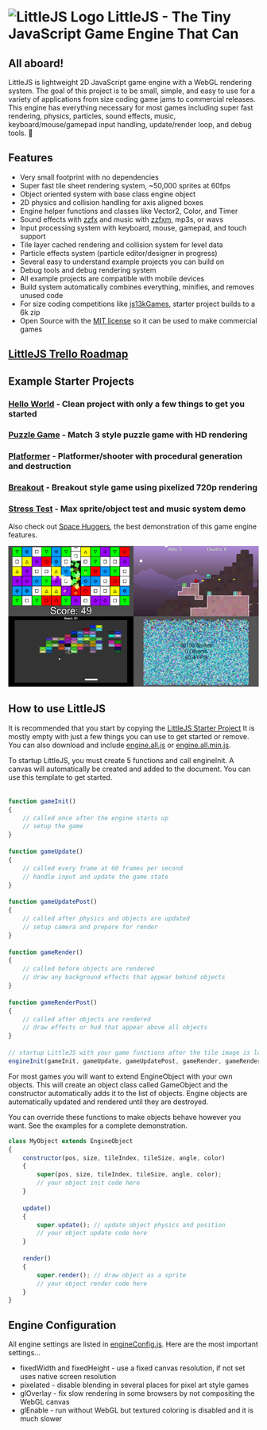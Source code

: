 # ![LittleJS Logo](favicon.ico) LittleJS - The Tiny JavaScript Game Engine That Can

## All aboard!

LittleJS is lightweight 2D JavaScript game engine with a WebGL rendering system. The goal of this project is to be small, simple, and easy to use for a variety of applications from size coding game jams to commercial releases. This engine has everything necessary for most games including super fast rendering, physics, particles, sound effects, music, keyboard/mouse/gamepad input handling, update/render loop, and debug tools. 🚂

## Features

- Very small footprint with no dependencies
- Super fast tile sheet rendering system, ~50,000 sprites at 60fps
- Object oriented system with base class engine object
- 2D physics and collision handling for axis aligned boxes
- Engine helper functions and classes like Vector2, Color, and Timer
- Sound effects with [zzfx](https://killedbyapixel.github.io/ZzFX/) and music with [zzfxm](https://keithclark.github.io/ZzFXM/), mp3s, or wavs
- Input processing system with keyboard, mouse, gamepad, and touch support
- Tile layer cached rendering and collision system for level data
- Particle effects system (particle editor/designer in progress)
- Several easy to understand example projects you can build on
- Debug tools and debug rendering system
- All example projects are compatible with mobile devices
- Build system automatically combines everything, minifies, and removes unused code
- For size coding competitions like [js13kGames](https://js13kgames.com/), starter project builds to a 6k zip
- Open Source with the [MIT license](https://github.com/KilledByAPixel/LittleJS/blob/main/LICENSE) so it can be used to make commercial games

## [LittleJS Trello Roadmap](https://trello.com/b/E9zf1Xak/littlejs)

## Example Starter Projects

### [Hello World](https://killedbyapixel.github.io/LittleJS/) - Clean project with only a few things to get you started
### [Puzzle Game](https://killedbyapixel.github.io/LittleJS/examples/puzzle) - Match 3 style puzzle game with HD rendering
### [Platformer](https://killedbyapixel.github.io/LittleJS/examples/platformer) - Platformer/shooter with procedural generation and destruction
### [Breakout](https://killedbyapixel.github.io/LittleJS/examples/breakout) - Breakout style game using pixelized 720p rendering
### [Stress Test](https://killedbyapixel.github.io/LittleJS/examples/stress) - Max sprite/object test and music system demo

Also check out [Space Huggers](https://github.com/KilledByAPixel/SpaceHuggers), the best demonstration of this game engine features.

![LittleJS Screenshot](screenshot.jpg)

## How to use LittleJS

It is recommended that you start by copying the [LittleJS Starter Project](https://github.com/KilledByAPixel/LittleJS/blob/main/game.js) It is mostly empty with just a few things you can use to get started or remove. You can also download and include [engine.all.js](https://github.com/KilledByAPixel/LittleJS/blob/main/engine/engine.all.js) or [engine.all.min.js](https://github.com/KilledByAPixel/LittleJS/blob/main/engine/engine.all.min.js).

To startup LittleJS, you must create 5 functions and call engineInit. A canvas will automatically be created and added to the document. You can use this template to get started.

```javascript

function gameInit()
{
    // called once after the engine starts up
    // setup the game
}

function gameUpdate()
{
    // called every frame at 60 frames per second
    // handle input and update the game state
}

function gameUpdatePost()
{
    // called after physics and objects are updated
    // setup camera and prepare for render
}

function gameRender()
{
    // called before objects are rendered
    // draw any background effects that appear behind objects
}

function gameRenderPost()
{
    // called after objects are rendered
    // draw effects or hud that appear above all objects
}

// startup LittleJS with your game functions after the tile image is loaded
engineInit(gameInit, gameUpdate, gameUpdatePost, gameRender, gameRenderPost, 'tiles.png');
```

For most games you will want to extend EngineObject with your own objects. This will create an object class called GameObject and the constructor automatically adds it to the list of objects. Engine objects are automatically updated and rendered until they are destroyed.

You can override these functions to make objects behave however you want. See the examples for a complete demonstration.

```javascript
class MyObject extends EngineObject 
{
    constructor(pos, size, tileIndex, tileSize, angle, color)
    {
        super(pos, size, tileIndex, tileSize, angle, color);
        // your object init code here
    }

    update()
    {
        super.update(); // update object physics and position
        // your object update code here
    }

    render()
    {
        super.render(); // draw object as a sprite
        // your object render code here
    }
}
```

## Engine Configuration

All engine settings are listed in [engineConfig.js](https://github.com/KilledByAPixel/LittleJS/blob/main/engine/engineConfig.js). Here are the most important settings...

- fixedWidth and fixedHeight - use a fixed canvas resolution, if not set uses native screen resolution
- pixelated - disable blending in several places for pixel art style games
- glOverlay - fix slow rendering in some browsers by not compositing the WebGL canvas
- glEnable - run without WebGL but textured coloring is disabled and it is much slower
